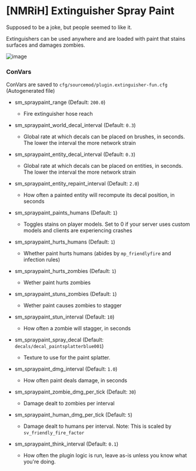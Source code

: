 # [NMRiH] Extinguisher Spray Paint
Supposed to be a joke, but people seemed to like it. 

Extinguishers can be used anywhere and are loaded with paint that stains surfaces and damages zombies.

![image](https://user-images.githubusercontent.com/11559683/123833008-4fe8e580-d8dc-11eb-8dbe-1619c1e640fc.png)


### ConVars

ConVars are saved to `cfg/sourcemod/plugin.extinguisher-fun.cfg` (Autogenerated file)

- sm_spraypaint_range (Default: `200.0`)
  - Fire extinguisher hose reach

- sm_spraypaint_world_decal_interval (Default: `0.3`)
  - Global rate at which decals can be placed on brushes, in seconds. The lower the interval the more network strain
  
- sm_spraypaint_entity_decal_interval (Default: `0.3`)
  - Global rate at which decals can be placed on entities, in seconds. The lower the interval the more network strain
 
- sm_spraypaint_entity_repaint_interval (Default: `2.0`)
  - How often a painted entity will recompute its decal position, in seconds

- sm_spraypaint_paints_humans (Default: `1`)
  - Toggles stains on player models. Set to 0 if your server uses custom models and clients are experiencing crashes

- sm_spraypaint_hurts_humans (Default: `1`)
  - Whether paint hurts humans (abides by `mp_friendlyfire` and infection rules)
   
- sm_spraypaint_hurts_zombies (Default: `1`)
  - Wether paint hurts zombies

- sm_spraypaint_stuns_zombies (Default: `1`)
  - Wether paint causes zombies to stagger

- sm_spraypaint_stun_interval (Default: `10`)
  - How often a zombie will stagger, in seconds 

- sm_spraypaint_spray_decal (Default: `decals/decal_paintsplatterblue001`)
  - Texture to use for the paint splatter. 

- sm_spraypaint_dmg_interval (Default: `1.0`)
  - How often paint deals damage, in seconds

- sm_spraypaint_zombie_dmg_per_tick (Default: `30`)
  - Damage dealt to zombies per interval

- sm_spraypaint_human_dmg_per_tick (Default: `5`)
  - Damage dealt to humans per interval. Note: This is scaled by `sv_friendly_fire_factor`

- sm_spraypaint_think_interval (Default: `0.1`)
  - How often the plugin logic is run, leave as-is unless you know what you're doing.

